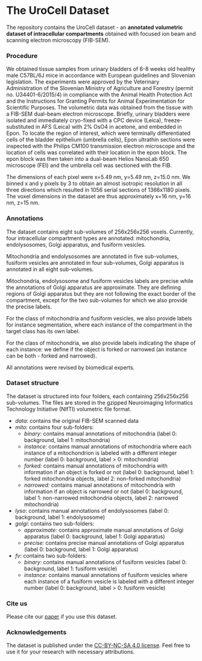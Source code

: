# The UroCell Dataset
The repository contains the UroCell dataset - an **annotated volumetric dataset of intracellular compartments** obtained with focused ion beam and scanning electron microscopy (FIB-SEM). 

### Procedure
We obtained tissue samples from urinary bladders of 6-8 weeks old healthy male C57BL/6J mice in accordance with European guidelines and Slovenian legislation. The experiments were approved by the Veterinary Administration of the Slovenian Ministry of Agriculture and Forestry (permit no. U34401-6/2015/4) in compliance with the Animal Health Protection Act and the Instructions for Granting Permits for Animal Experimentation for Scientific Purposes. 
The volumetric data was obtained from the tissue with a FIB-SEM dual-beam electron microscope. Briefly, urinary bladders were isolated and immediately cryo-fixed with a CPC device (Leica), freeze-substituted in AFS (Leica) with 2% OsO4 in acetone, and embedded in Epon. To locate the region of interest, which were terminally differentiated cells of the bladder epithelium (umbrella cells), Epon ultrathin sections were inspected with the Philips CM100 transmission electron microscope and the location of cells was correlated with their location in the epon block. The epon block was then taken into a dual-beam Helios NanoLab 650 microscope (FEI) and the umbrella cell was sectioned with the FIB. 

The dimensions of each pixel were x=5.49 nm, y=5.49 nm, z=15.0 nm. We binned x and y pixels by 3 to obtain an almost isotropic resolution in all three directions which resulted in 1056 serial sections of 1366x1180 pixels. The voxel dimensions in the dataset are thus approximately x=16 nm, y=16 nm, z=15 nm. 

### Annotations

The dataset contains eight sub-volumes of 256x256x256 voxels. Currently, four intracellular compartment types are annotated: mitochondria, endolysosomes, Golgi apparatus, and fusiform vesicles. 

Mitochondria and endolysosomes are annotated in five sub-volumes, fusiform vesicles are annotated in four sub-volumes, Golgi apparatus is annotated in all eight sub-volumes. 

Mitochondria, endolysosome and fusiform vesicles labels are precise while the annotations of Golgi apparatus are approximate. They are defining regions of Golgi apparatus but they are not following the exact border of the compartment, except for the two sub-volumes for which we also provide the precise labels. 

For the class of mitochondria and fusiform vesicles, we also provide labels for instance segmentation, where each instance of the compartment in the target class has its own label.

For the class of mitochondria, we also provide labels indicating the shape of each instance: we define if the object is forked or narrowed (an instance can be both - forked and narrowed).

All annotations were revised by biomedical experts.

### Dataset structure

The dataset is structured into four folders, each containing 256x256x256 sub-volumes. The files are stored in the gzipped Neuroimaging Informatics Technology Initiative (NIfTI) volumetric file format.

* *data*: contains the original FIB-SEM scanned data
* *mito*: contains four sub-folders:
    * *binary:* contains manual annotations of mitochondria (label 0: background, label 1: mitochondria)
    * *instance:* contains manual annotations of mitochondria where each instance of a mitochondrion is labeled with a different integer number (label 0: background, label > 0: mitochondria)
    * *forked:* contains manual annotations of mitochondria with information if an object is forked or not (label 0: background, label 1: forked mitochondria objects, label 2: non-forked mitochondria)
    * *narrowed:* contains manual annotations of mitochondria with information if an object is narrowed or not (label 0: background, label 1: non-narrowed mitochondria objects, label 2: narrowed mitochondria)
* *lyso*: contains manual annotations of endolysosomes (label 0: background, label 1: endolysosome)
* *golgi*: contains two sub-folders:
    * *approximate:* contains approximate manual annotations of Golgi apparatus (label 0: background, label 1: Golgi apparatus)
    * *precise:* contains precise manual annotations of Golgi apparatus (label 0: background, label 1: Golgi apparatus)
* *fv*: contains two sub-folders:
    * *binary:* contains manual annotations of fusiform vesicles (label 0: background, label 1: fusiform vesicle)
    * *instance:* contains manual annotations of fusiform vesicles where each instance of a fusiform vesicle is labeled with a different integer number (label 0: background, label > 0: fusiform vesicle)

### Cite us
Please cite our [paper](https://doi.org/10.1016/j.compbiomed.2020.103693) if you use this dataset. 

### Acknowledgements
The dataset is published under the [CC-BY-NC-SA 4.0 license](https://creativecommons.org/licenses/by-nc-sa/4.0/legalcode). Feel free to use it for your research with necessary attributions. 
